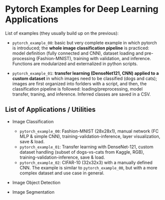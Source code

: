 # Pytorch Examples for Deep Learning Applications

List of examples (they usually build up on the previous):

- `pytorch_example_00`: basic but very complete example in which pytorch is introduced; the **whole image classification pipeline** is practiced: model definition (fully connected and CNN), dataset loading and pre-processing (Fashion-MNIST), training with validation, and inference. Functions are modularized and externalized in python scripts.

- `pytorch_example_01`: **transfer learning (DenseNet121, CNN) applied to a custom dataset** in which images need to be classified (dogs and cats); images are first organized into forlders with a script, and then, the classification pipeline is followed: loading/preprocessing, model transfer, traning, and inference. Inferred classes are saved in a CSV.

## List of Applications / Utilities

- Image Classification

    - `pytorch_example_00`: Fashion-MNIST (28x28x1), manual network (FC MLP & simple CNN), training-validation-inference, layer visualization, save & load.
    - `pytorch_example_01`: Transfer learning with DenseNet-121, custom dataset handling (subset of dogs-vs-cats from Kaggle, RGB), training-validation-inference, save & load.
    - `pytorch_example_02`: CIFAR-10 (32x32x3) with a manually defined CNN. The example is similar to `pytorch_example_00`, but with a more complex dataset and use case in general.

- Image Object Detection

- Image Segmentation
